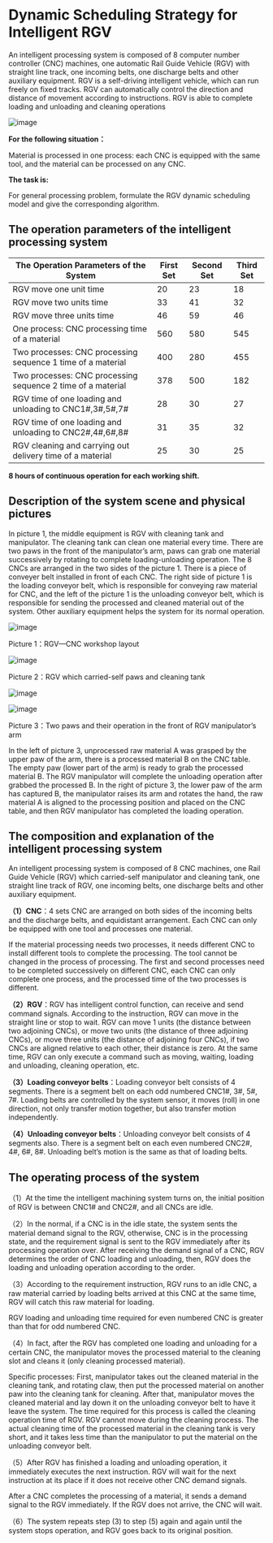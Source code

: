 # Dynamic Scheduling Strategy for Intelligent RGV

An intelligent processing system is composed of 8 computer number controller (CNC) machines, one automatic Rail Guide Vehicle (RGV) with straight line track, one incoming belts, one discharge belts and other auxiliary equipment. RGV is a self-driving intelligent vehicle, which can run freely on fixed tracks. RGV can automatically control the direction and distance of movement according to instructions. RGV is able to complete loading and unloading and cleaning operations

![image](https://i.loli.net/2018/09/17/5b9fa1b0848e6.jpg)

**For the following situation：**

Material is processed in one process: each CNC is equipped with the same tool, and the material can be processed on any CNC.

**The task is:**

For general processing problem, formulate the RGV dynamic scheduling model and give the corresponding algorithm.

## The operation parameters of the intelligent processing system

| The Operation Parameters of the System | First Set | Second Set | Third Set |
| --- | --- | --- | --- |
| RGV move one unit time | 20 | 23 | 18 |
| RGV move two units time | 33 | 41 | 32 |
| RGV move three units time | 46 | 59 | 46 |
| One process: CNC processing time of a material | 560 | 580 | 545 |
| Two processes: CNC processing sequence 1 time of a material | 400 | 280 | 455 |
| Two processes: CNC processing sequence 2 time of a material | 378 | 500 | 182 |
| RGV time of one loading and unloading to CNC1#,3#,5#,7# | 28 | 30 | 27 |
| RGV time of one loading and unloading to CNC2#,4#,6#,8# | 31 | 35 | 32 |
| RGV cleaning and carrying out delivery time of a material | 25 | 30 | 25 |

**8 hours of continuous operation for each working shift.**

## Description of the system scene and physical pictures

In picture 1, the middle equipment is RGV with cleaning tank and manipulator. The cleaning tank can clean one material every time. There are two paws in the front of the manipulator’s arm, paws can grab one material successively by rotating to complete loading-unloading operation. The 8 CNCs are arranged in the two sides of the picture 1. There is a piece of conveyer belt installed in front of each CNC. The right side of picture 1 is the loading conveyor belt, which is responsible for conveying raw material for CNC, and the left of the picture 1 is the unloading conveyor belt, which is responsible for sending the processed and cleaned material out of the system. Other auxiliary equipment helps the system for its normal operation. 

![image](https://i.loli.net/2018/09/17/5b9fa1b147db9.jpg)

Picture 1：RGV—CNC workshop layout

![image](https://i.loli.net/2018/09/17/5b9fa1b0e0cf0.jpg)

Picture 2：RGV which carried-self paws and cleaning tank
 
![image](https://i.loli.net/2018/09/17/5b9fa1b0e0706.jpg)

![image](https://i.loli.net/2018/09/17/5b9fa1b04a8aa.jpg)

Picture 3：Two paws and their operation in the front of RGV manipulator’s arm

In the left of picture 3, unprocessed raw material A was grasped by the upper paw of the arm, there is a processed material B on the CNC table. The empty paw (lower part of the arm) is ready to grab the processed material B. The RGV manipulator will complete the unloading operation after grabbed the processed B.
In the right of picture 3, the lower paw of the arm has captured B, the manipulator raises its arm and rotates the hand, the raw material A is aligned to the processing position and placed on the CNC table, and then RGV manipulator has completed the loading operation.

## The composition and explanation of the intelligent processing system

An intelligent processing system is composed of 8 CNC machines, one Rail Guide Vehicle (RGV) which carried-self manipulator and cleaning tank, one straight line track of RGV, one incoming belts, one discharge belts and other auxiliary equipment.

**（1）CNC**：4 sets CNC are arranged on both sides of the incoming belts and the discharge belts, and equidistant arrangement. Each CNC can only be equipped with one tool and processes one material.

If the material processing needs two processes, it needs different CNC to install different tools to complete the processing. The tool cannot be changed in the process of processing. The first and second processes need to be completed successively on different CNC, each CNC can only complete one process, and the processed time of the two processes is different.

**（2）RGV**：RGV has intelligent control function, can receive and send command signals. According to the instruction, RGV can move in the straight line or stop to wait. RGV can move 1 units (the distance between two adjoining CNCs), or move two units (the distance of three adjoining CNCs), or move three units (the distance of adjoining four CNCs), if two CNCs are aligned relative to each other, their distance is zero. At the same time, RGV can only execute a command such as moving, waiting, loading and unloading, cleaning operation, etc.

**（3）Loading conveyor belts**：Loading conveyor belt consists of 4 segments. There is a segment belt on each odd numbered CNC1#, 3#, 5#, 7#. Loading belts are controlled by the system sensor, it moves (roll) in one direction, not only transfer motion together, but also transfer motion independently.

**（4）Unloading conveyor belts**：Unloading conveyor belt consists of 4 segments also. There is a segment belt on each even numbered CNC2#, 4#, 6#, 8#. Unloading belt’s motion is the same as that of loading belts.

##  The operating process of the system

（1）At the time the intelligent machining system turns on, the initial position of RGV is between CNC1# and CNC2#, and all CNCs are idle.

（2）In the normal, if a CNC is in the idle state, the system sents the material demand signal to the RGV, otherwise, CNC is in the processing state, and the requirement signal is sent to the RGV immediately after its processing operation over. After receiving the demand signal of a CNC, RGV determines the order of CNC loading and unloading, then, RGV does the loading and unloading operation according to the order.

（3）According to the requirement instruction, RGV runs to an idle CNC, a raw material carried by loading belts arrived at this CNC at the same time, RGV will catch this raw material for loading. 

RGV loading and unloading time required for even numbered CNC is greater than that for odd numbered CNC.

（4）In fact, after the RGV has completed one loading and unloading for a certain CNC, the manipulator moves the processed material to the cleaning slot and cleans it (only cleaning processed material). 

Specific processes: First, manipulator takes out the cleaned material in the cleaning tank, and rotating claw, then put the processed material on another paw into the cleaning tank for cleaning. After that, manipulator moves the cleaned material and lay down it on the unloading conveyor belt to have it leave the system. The time required for this process is called the cleaning operation time of RGV. RGV cannot move during the cleaning process. 
The actual cleaning time of the processed material in the cleaning tank is very short, and it takes less time than the manipulator to put the material on the unloading conveyor belt. 

（5）After RGV has finished a loading and unloading operation, it immediately executes the next instruction. RGV will wait for the next instruction at its place if it does not receive other CNC demand signals. 

After a CNC completes the processing of a material, it sends a demand signal to the RGV immediately. If the RGV does not arrive, the CNC will wait. 

（6）The system repeats step (3) to step (5) again and again until the system stops operation, and RGV goes back to its original position. 








 